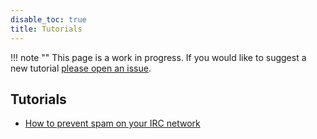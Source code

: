 ```yaml
---
disable_toc: true
title: Tutorials
---
```


!!! note ""
    This page is a work in progress. If you would like to suggest a new tutorial [please open an issue](https://github.com/inspircd/inspircd-docs/issues/new).

## Tutorials

- [How to prevent spam on your IRC network](/tutorials/prevent-spam)
